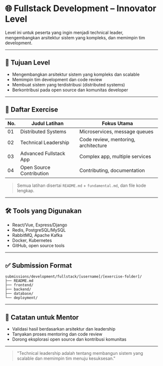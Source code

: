 # 🌐 Fullstack Development – Innovator Level

Level ini untuk peserta yang ingin menjadi technical leader, mengembangkan arsitektur sistem yang kompleks, dan memimpin tim development.

---

## 🎯 Tujuan Level

- Mengembangkan arsitektur sistem yang kompleks dan scalable
- Memimpin tim development dan code review
- Membuat sistem yang terdistribusi (distributed systems)
- Berkontribusi pada open source dan komunitas developer

---

## 📁 Daftar Exercise

| No. | Judul Latihan                | Fokus Utama                  |
|-----|------------------------------|------------------------------|
| 01  | Distributed Systems          | Microservices, message queues|
| 02  | Technical Leadership         | Code review, mentoring, architecture|
| 03  | Advanced Fullstack App      | Complex app, multiple services|
| 04  | Open Source Contribution    | Contributing, documentation  |

> Semua latihan disertai `README.md` + `fundamental.md`, dan file kode lengkap.

---

## 🛠 Tools yang Digunakan

- React/Vue, Express/Django
- Redis, PostgreSQL/MySQL
- RabbitMQ, Apache Kafka
- Docker, Kubernetes
- GitHub, open source tools

---

## ✅ Submission Format

```
submissions/development/fullstack/[username]/[exercise-folder]/
├── README.md
├── frontend/
├── backend/
├── database/
└── deployment/
```

---

## 💬 Catatan untuk Mentor

- Validasi hasil berdasarkan arsitektur dan leadership
- Tanyakan proses mentoring dan code review
- Dorong eksplorasi open source dan kontribusi komunitas

---

> "Technical leadership adalah tentang membangun sistem yang scalable dan memimpin tim menuju kesuksesan."
